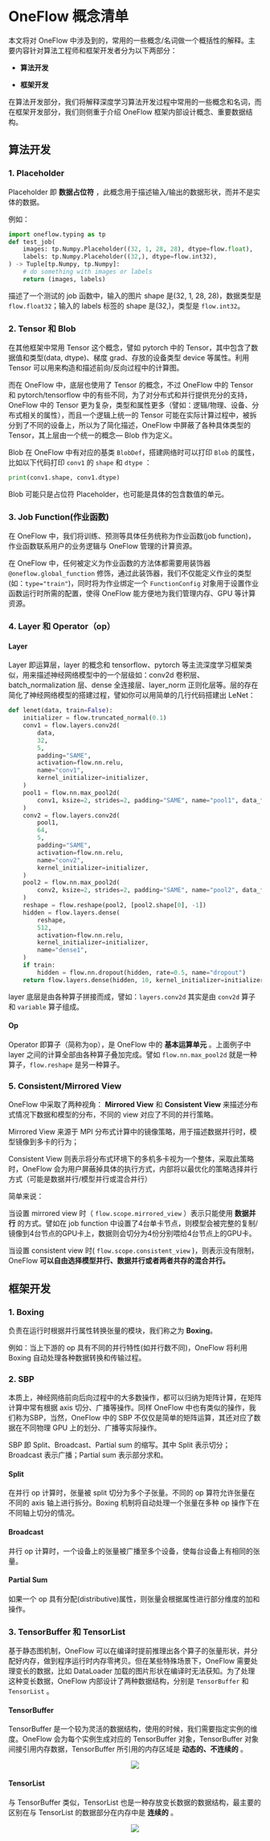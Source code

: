 # OneFlow 概念清单

本文将对 OneFlow 中涉及到的，常用的一些概念/名词做一个概括性的解释。主要内容针对算法工程师和框架开发者分为以下两部分：

-  **算法开发** 

-  **框架开发** 

在算法开发部分，我们将解释深度学习算法开发过程中常用的一些概念和名词，而在框架开发部分，我们则侧重于介绍 OneFlow 框架内部设计概念、重要数据结构。



## 算法开发

### 1. Placeholder

Placeholder 即 **数据占位符** ，此概念用于描述输入/输出的数据形状，而并不是实体的数据。

例如：

```python
import oneflow.typing as tp
def test_job(
    images: tp.Numpy.Placeholder((32, 1, 28, 28), dtype=flow.float),
    labels: tp.Numpy.Placeholder((32,), dtype=flow.int32),
) -> Tuple[tp.Numpy, tp.Numpy]:
    # do something with images or labels
    return (images, labels)
```

描述了一个测试的 job 函数中，输入的图片 shape 是(32, 1, 28, 28)，数据类型是 `flow.float32`；输入的 labels 标签的 shape 是(32,)，类型是 `flow.int32`。



### 2. Tensor 和 Blob

在其他框架中常用 Tensor 这个概念，譬如 pytorch 中的 Tensor，其中包含了数据值和类型(data, dtype)、梯度 grad、存放的设备类型 device 等属性。利用 Tensor 可以用来构造和描述前向/反向过程中的计算图。

而在 OneFlow 中，底层也使用了 Tensor 的概念，不过 OneFlow 中的 Tensor 和 pytorch/tensorflow 中的有些不同，为了对分布式和并行提供充分的支持，OneFlow 中的 Tensor 更为复杂，类型和属性更多（譬如：逻辑/物理、设备、分布式相关的属性），而且一个逻辑上统一的 Tensor 可能在实际计算过程中，被拆分到了不同的设备上，所以为了简化描述，OneFlow 中屏蔽了各种具体类型的 Tensor，其上层由一个统一的概念— Blob 作为定义。



Blob 在 OneFlow 中有对应的基类 `BlobDef`，搭建网络时可以打印 `Blob` 的属性，比如以下代码打印 `conv1` 的 `shape` 和 `dtype` ：

```python
print(conv1.shape, conv1.dtype)
```

Blob 可能只是占位符 Placeholder，也可能是具体的包含数值的单元。



### 3. Job Function(作业函数)

在 OneFlow 中，我们将训练、预测等具体任务统称为作业函数(job function)，作业函数联系用户的业务逻辑与 OneFlow 管理的计算资源。

在 OneFlow 中，任何被定义为作业函数的方法体都需要用装饰器 `@oneflow.global_function` 修饰，通过此装饰器，我们不仅能定义作业的类型(如：`type="train"`)，同时将为作业绑定一个 `FunctionConfig` 对象用于设置作业函数运行时所需的配置，使得 OneFlow 能方便地为我们管理内存、GPU 等计算资源。

### 4. Layer 和 Operator（op）

#### Layer

Layer 即运算层，layer 的概念和 tensorflow、pytorch 等主流深度学习框架类似，用来描述神经网络模型中的一个层级如：conv2d 卷积层、batch_normalization 层、dense 全连接层、layer_norm 正则化层等。层的存在简化了神经网络模型的搭建过程，譬如你可以用简单的几行代码搭建出 LeNet：

```python
def lenet(data, train=False):
    initializer = flow.truncated_normal(0.1)
    conv1 = flow.layers.conv2d(
        data,
        32,
        5,
        padding="SAME",
        activation=flow.nn.relu,
        name="conv1",
        kernel_initializer=initializer,
    )
    pool1 = flow.nn.max_pool2d(
        conv1, ksize=2, strides=2, padding="SAME", name="pool1", data_format="NCHW"
    )
    conv2 = flow.layers.conv2d(
        pool1,
        64,
        5,
        padding="SAME",
        activation=flow.nn.relu,
        name="conv2",
        kernel_initializer=initializer,
    )
    pool2 = flow.nn.max_pool2d(
        conv2, ksize=2, strides=2, padding="SAME", name="pool2", data_format="NCHW"
    )
    reshape = flow.reshape(pool2, [pool2.shape[0], -1])
    hidden = flow.layers.dense(
        reshape,
        512,
        activation=flow.nn.relu,
        kernel_initializer=initializer,
        name="dense1",
    )
    if train:
        hidden = flow.nn.dropout(hidden, rate=0.5, name="dropout")
    return flow.layers.dense(hidden, 10, kernel_initializer=initializer, name="dense2")
```

layer 底层是由各种算子拼接而成，譬如：`layers.conv2d` 其实是由 `conv2d` 算子和 `variable` 算子组成。

#### Op

Operator 即算子（简称为op），是 OneFlow 中的 **基本运算单元** 。上面例子中 layer 之间的计算全部由各种算子叠加完成。譬如 `flow.nn.max_pool2d` 就是一种算子，`flow.reshape` 是另一种算子。



### 5. Consistent/Mirrored View

OneFlow 中采取了两种视角： **Mirrored View** 和 **Consistent View** 来描述分布式情况下数据和模型的分布，不同的 view 对应了不同的并行策略。

Mirrored View 来源于 MPI 分布式计算中的镜像策略，用于描述数据并行时，模型镜像到多卡的行为；

Consistent View 则表示将分布式环境下的多机多卡视为一个整体，采取此策略时，OneFlow 会为用户屏蔽掉具体的执行方式，内部将以最优化的策略选择并行方式（可能是数据并行/模型并行或混合并行）

简单来说：

当设置 mirrored view 时（ `flow.scope.mirrored_view` ）表示只能使用 **数据并行** 的方式。譬如在 job function 中设置了4台单卡节点，则模型会被完整的复制/镜像到4台节点的GPU卡上，数据则会切分为4份分别喂给4台节点上的GPU卡。

当设置 consistent view 时( `flow.scope.consistent_view` )，则表示没有限制，OneFlow **可以自由选择模型并行、数据并行或者两者共存的混合并行。**

## 框架开发

### 1. Boxing

负责在运行时根据并行属性转换张量的模块，我们称之为 **Boxing**。

例如：当上下游的 op 具有不同的并行特性(如并行数不同)，OneFlow 将利用 Boxing 自动处理各种数据转换和传输过程。



### 2. SBP

本质上，神经网络前向后向过程中的大多数操作，都可以归纳为矩阵计算，在矩阵计算中常有根据 axis 切分、广播等操作。同样 OneFlow 中也有类似的操作，我们称为SBP，当然，OneFlow 中的 SBP 不仅仅是简单的矩阵运算，其还对应了数据在不同物理 GPU 上的划分、广播等实际操作。

SBP 即 Split、Broadcast、Partial sum 的缩写。其中 Split 表示切分；Broadcast 表示广播；Partial sum 表示部分求和。

#### Split

在并行 op 计算时，张量被 split 切分为多个子张量。不同的 op 算符允许张量在不同的 axis 轴上进行拆分。Boxing 机制将自动处理一个张量在多种 op 操作下在不同轴上切分的情况。

#### Broadcast

并行 op 计算时，一个设备上的张量被广播至多个设备，使每台设备上有相同的张量。

#### Partial Sum

如果一个 op 具有分配(distributive)属性，则张量会根据属性进行部分维度的加和操作。

### 3. TensorBuffer 和 TensorList

基于静态图机制，OneFlow 可以在编译时提前推理出各个算子的张量形状，并分配好内存，做到程序运行时内存零拷贝。但在某些特殊场景下，OneFlow 需要处理变长的数据，比如 DataLoader 加载的图片形状在编译时无法获知。为了处理这种变长数据，OneFlow 内部设计了两种数据结构，分别是 `TensorBuffer` 和 `TensorList` 。

#### TensorBuffer

TensorBuffer 是一个较为灵活的数据结构，使用的时候，我们需要指定实例的维度。OneFlow 会为每个实例生成对应的 TensorBuffer 对象，TensorBuffer 对象间接引用内存数据，TensorBuffer 所引用的内存区域是 **动态的、不连续的** 。

<div align="center">
    <img src="imgs/Tensor2TensorBuffer.png" align='center'/>
</div>

#### TensorList

与 TensorBuffer 类似，TensorList 也是一种存放变长数据的数据结构，最主要的区别在与 TensorList 的数据部分在内存中是 **连续的** 。

<div align="center">
    <img src="imgs/TensorBuffer2TensorList.png" align='center'/>
</div>

